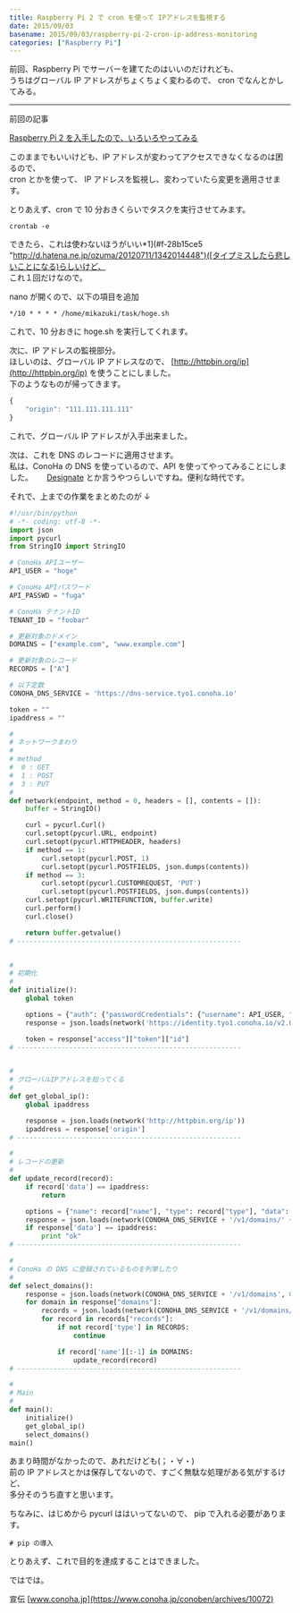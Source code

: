 ```yaml
---
title: Raspberry Pi 2 で cron を使って IPアドレスを監視する
date: 2015/09/03
basename: 2015/09/03/raspberry-pi-2-cron-ip-address-monitoring
categories: ["Raspberry Pi"]
---
```


前回、Raspberry Pi でサーバーを建てたのはいいのだけれども、  
うちはグローバル IP アドレスがちょくちょく変わるので、 cron でなんとかしてみる。

---

前回の記事

[Raspberry Pi 2 を入手したので、いろいろやってみる](https://natsuneko.blog/entry/2015/09/02/000000)

このままでもいいけども、IP アドレスが変わってアクセスできなくなるのは困るので、  
cron とかを使って、 IP アドレスを監視し、変わっていたら変更を適用させます。

とりあえず、cron で 10 分おきくらいでタスクを実行させてみます。

```
crontab -e
```

できたら、これは使わないほうがいい\*1](#f-28b15ce5 "http://d.hatena.ne.jp/ozuma/20120711/1342014448")([タイプミスしたら悲しいことになる)らしいけど、  
これ１回だけなので。

nano が開くので、以下の項目を追加

```
*/10 * * * * /home/mikazuki/task/hoge.sh
```

これで、10 分おきに hoge.sh を実行してくれます。

次に、IP アドレスの監視部分。  
ほしいのは、グローバル IP アドレスなので、 [http://httpbin.org/ip](http://httpbin.org/ip) を使うことにしました。  
下のようなものが帰ってきます。

```javascript
{
    "origin": "111.111.111.111"
}
```

これで、グローバル IP アドレスが入手出来ました。

次は、これを DNS のレコードに適用させます。  
私は、ConoHa の DNS を使っているので、API を使ってやってみることにしました。　　 [Designate](http://docs.openstack.org/developer/designate/) とか言うやつらしいですね。便利な時代です。

それで、上までの作業をまとめたのが ↓

```python
#!/usr/bin/python
# -*- coding: utf-8 -*-
import json
import pycurl
from StringIO import StringIO

# ConoHa APIユーザー
API_USER = "hoge"

# ConoHa APIパスワード
API_PASSWD = "fuga"

# ConoHa テナントID
TENANT_ID = "foobar"

# 更新対象のドメイン
DOMAINS = ["example.com", "www.example.com"]

# 更新対象のレコード
RECORDS = ["A"]

# 以下定数
CONOHA_DNS_SERVICE = 'https://dns-service.tyo1.conoha.io'

token = ""
ipaddress = ""

#
# ネットワークまわり
#
# method
#  0 : GET
#  1 : POST
#  3 : PUT
#
def network(endpoint, method = 0, headers = [], contents = []):
    buffer = StringIO()

    curl = pycurl.Curl()
    curl.setopt(pycurl.URL, endpoint)
    curl.setopt(pycurl.HTTPHEADER, headers)
    if method == 1:
        curl.setopt(pycurl.POST, 1)
        curl.setopt(pycurl.POSTFIELDS, json.dumps(contents))
    if method == 3:
        curl.setopt(pycurl.CUSTOMREQUEST, 'PUT')
        curl.setopt(pycurl.POSTFIELDS, json.dumps(contents))
    curl.setopt(pycurl.WRITEFUNCTION, buffer.write)
    curl.perform()
    curl.close()

    return buffer.getvalue()
# --------------------------------------------------------


#
# 初期化
#
def initialize():
    global token

    options = {"auth": {"passwordCredentials": {"username": API_USER, "password": API_PASSWD}, "tenantId": TENANT_ID}}
    response = json.loads(network('https://identity.tyo1.conoha.io/v2.0/tokens', 1, ['Accept: application/json'], options))

    token = response["access"]["token"]["id"]
# --------------------------------------------------------


#
# グローバルIPアドレスを拾ってくる
#
def get_global_ip():
    global ipaddress

    response = json.loads(network('http://httpbin.org/ip'))
    ipaddress = response['origin']
# --------------------------------------------------------

#
# レコードの更新
#
def update_record(record):
    if record['data'] == ipaddress:
        return

    options = {"name": record["name"], "type": record["type"], "data": ipaddress}
    response = json.loads(network(CONOHA_DNS_SERVICE + '/v1/domains/' + str(record['domain_id']) + '/records/' + str(record['id']), 3, ['Accept: application/json', 'X-Auth-Token: ' + str(token), 'Content-Type: application/json'], options))
    if response['data'] == ipaddress:
        print "ok"
# --------------------------------------------------------

#
# ConoHa の DNS に登録されているものを列挙したり
#
def select_domains():
    response = json.loads(network(CONOHA_DNS_SERVICE + '/v1/domains', 0, ['Accept: application/json', 'X-Auth-Token: ' + str(token)]))
    for domain in response["domains"]:
        records = json.loads(network(CONOHA_DNS_SERVICE + '/v1/domains/' + str(domain['id']) + '/records', 0, ['Accept: application/json', 'X-Auth-Token: ' + str(token)]))
        for record in records["records"]:
            if not record['type'] in RECORDS:
                continue

            if record['name'][:-1] in DOMAINS:
                update_record(record)
# --------------------------------------------------------

#
# Main
#
def main():
    initialize()
    get_global_ip()
    select_domains()
main()
```

あまり時間がなかったので、あれだけども(；・∀・)  
前の IP アドレスとかは保存してないので、すごく無駄な処理がある気がするけど、  
多分そのうち直すと思います。

ちなみに、はじめから pycurl ははいってないので、 pip で入れる必要があります。

```config
# pip の導入
```

とりあえず、これで目的を達成することはできました。

ではでは。

宣伝 [www.conoha.jp](https://www.conoha.jp/conoben/archives/10072)
